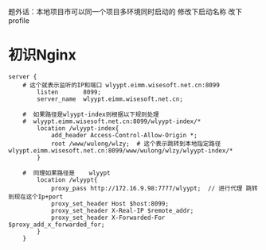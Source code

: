 题外话：本地项目市可以同一个项目多环境同时启动的 修改下启动名称 改下profile

# 初识Nginx
    server {
        # 这个就表示监听的IP和端口 wlyypt.eimm.wisesoft.net.cn:8099
            listen       8099;
            server_name  wlyypt.eimm.wisesoft.net.cn;
            
        #  如果路径是wlyypt-index则根据以下规则处理
        #  wlyypt.eimm.wisesoft.net.cn:8099/wlyypt-index/*
            location /wlyypt-index{
                add_header Access-Control-Allow-Origin *;
                root /www/wulong/wlzy;  # 这个表示跳转到本地指定路径 wlyypt.eimm.wisesoft.net.cn:8099/www/wulong/wlzy/wlyypt-index/*
            }
            
        #  同理如果路径是    wlyypt
            location /wlyypt{
                proxy_pass http://172.16.9.98:7777/wlyypt;  // 进行代理 跳转到现在这个Ip+port
                proxy_set_header Host $host:8099;
                proxy_set_header X-Real-IP $remote_addr;
                proxy_set_header X-Forwarded-For $proxy_add_x_forwarded_for;
            }
        }


 
